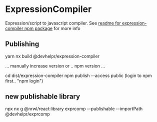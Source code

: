 # ExpressionCompiler

Expression/script to javascript compiler.
See [readme for expression-compiler npm package](expression-compiler/README.md) for more info

## Publishing

yarn nx build @devhelpr/expression-compiler

... manually increase version or .. npm version ...

cd dist/expression-compiler
npm publish --access public
(login to npm first.. "npm login")


## new publishable library

 npx nx g @nrwl/react:library exprcomp --publishable --importPath @devhelpr/exprcomp
